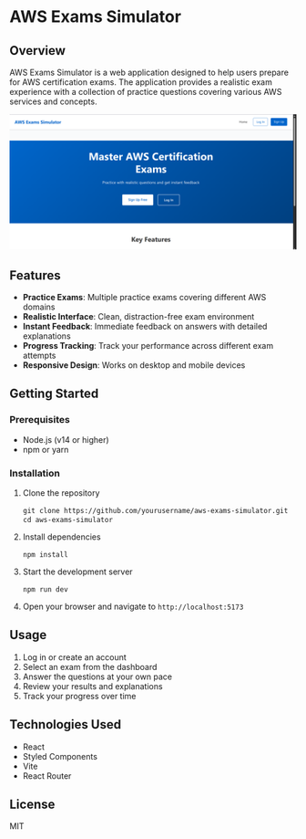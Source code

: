 # AWS Exams Simulator

## Overview

AWS Exams Simulator is a web application designed to help users prepare for AWS certification exams. The application provides a realistic exam experience with a collection of practice questions covering various AWS services and concepts.

<p align="center"> <img src="./assets/app-image.png" alt="Application home page" width="800"> </p>

## Features

- **Practice Exams**: Multiple practice exams covering different AWS domains
- **Realistic Interface**: Clean, distraction-free exam environment
- **Instant Feedback**: Immediate feedback on answers with detailed explanations
- **Progress Tracking**: Track your performance across different exam attempts
- **Responsive Design**: Works on desktop and mobile devices

## Getting Started

### Prerequisites

- Node.js (v14 or higher)
- npm or yarn

### Installation

1. Clone the repository

   ```
   git clone https://github.com/yourusername/aws-exams-simulator.git
   cd aws-exams-simulator
   ```

2. Install dependencies

   ```
   npm install
   ```

3. Start the development server

   ```
   npm run dev
   ```

4. Open your browser and navigate to `http://localhost:5173`

## Usage

1. Log in or create an account
2. Select an exam from the dashboard
3. Answer the questions at your own pace
4. Review your results and explanations
5. Track your progress over time

## Technologies Used

- React
- Styled Components
- Vite
- React Router

## License

MIT
